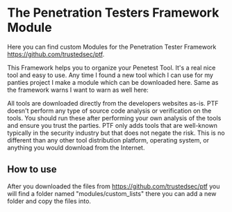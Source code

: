 # The Penetration Testers Framework Module
Here you can find custom Modules for the Penetration Tester Framework https://github.com/trustedsec/ptf.

This Framework helps you to organize your Penetest Tool. It's a real nice tool and easy to use. Any time I found a new tool which I can use for my panties project I make a module which can be downloaded here. Same as the framework warns I want to warn as well here:

All tools are downloaded directly from the developers websites as-is.  PTF doesn't perform any type of source code analysis or verification on the tools. You should run these after performing your own analysis of the tools and ensure you trust the parties. PTF only adds tools that are well-known typically in the security industry but that does not negate the risk. This is no different than any other tool distribution platform, operating system, or anything you would download from the Internet.

## How to use
After you downloaded the files from https://github.com/trustedsec/ptf you will find a folder named "modules/custom_lists" there you can add a new folder and copy the files into.
